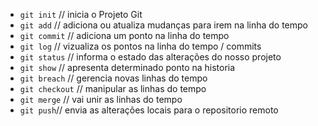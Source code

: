 * `git init` // inicia o Projeto Git
* `git add` // adiciona ou atualiza mudanças para irem na linha do tempo
* `git commit` // adiciona um ponto na linha do tempo
* `git log` // vizualiza os pontos na linha do tempo / commits
* `git status` // informa o estado das alterações do nosso projeto
* `git show` // apresenta determinado ponto na historia
* `git breach` // gerencia novas linhas do tempo
* `git checkout` // manipular as linhas do tempo
* `git merge` // vai unir as linhas do tempo
* `git push`// envia as alterações locais para o repositorio remoto